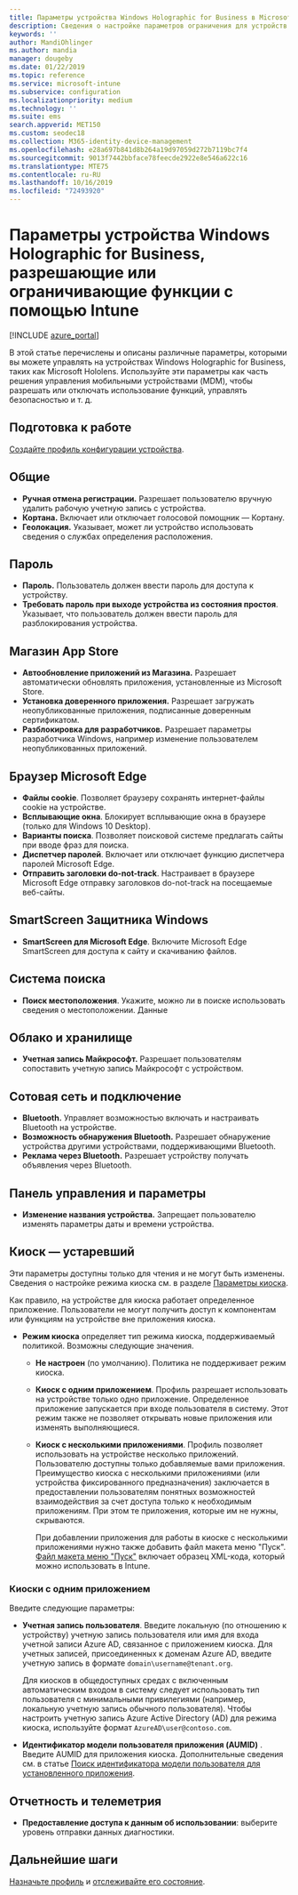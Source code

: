 ```yaml
---
title: Параметры устройства Windows Holographic for Business в Microsoft Intune в Azure | Документация Майкрософт
description: Сведения о настройке параметров ограничения для устройств с Windows Holographic for Business в Microsoft Intune, включая параметры для геолокации, паролей, установки приложений из Магазина приложений, файлов cookie и всплывающих окон в Microsoft Edge, Защитника Windows, системы поиска, облака и хранилища, подключения по Bluetooth, системного времени, данных об использовании и отмены регистрации в Azure.
keywords: ''
author: MandiOhlinger
ms.author: mandia
manager: dougeby
ms.date: 01/22/2019
ms.topic: reference
ms.service: microsoft-intune
ms.subservice: configuration
ms.localizationpriority: medium
ms.technology: ''
ms.suite: ems
search.appverid: MET150
ms.custom: seodec18
ms.collection: M365-identity-device-management
ms.openlocfilehash: e28a697b841d8b264a19d97059d272b7119bc7f4
ms.sourcegitcommit: 9013f7442bbface78feecde2922e8e546a622c16
ms.translationtype: MTE75
ms.contentlocale: ru-RU
ms.lasthandoff: 10/16/2019
ms.locfileid: "72493920"
---
```

# <a name="windows-holographic-for-business-device-settings-to-allow-or-restrict-features-using-intune"></a>Параметры устройства Windows Holographic for Business, разрешающие или ограничивающие функции с помощью Intune

[!INCLUDE [azure_portal](../includes/azure_portal.md)]

В этой статье перечислены и описаны различные параметры, которыми вы можете управлять на устройствах Windows Holographic for Business, таких как Microsoft Hololens. Используйте эти параметры как часть решения управления мобильными устройствами (MDM), чтобы разрешать или отключать использование функций, управлять безопасностью и т. д.

## <a name="before-you-begin"></a>Подготовка к работе

[Создайте профиль конфигурации устройства](device-restrictions-configure.md#create-the-profile).

## <a name="general"></a>Общие

- **Ручная отмена регистрации.** Разрешает пользователю вручную удалить рабочую учетную запись с устройства.
- **Кортана.** Включает или отключает голосовой помощник — Кортану.
- **Геолокация.** Указывает, может ли устройство использовать сведения о службах определения расположения.

## <a name="password"></a>Пароль

- **Пароль.** Пользователь должен ввести пароль для доступа к устройству.
- **Требовать пароль при выходе устройства из состояния простоя**. Указывает, что пользователь должен ввести пароль для разблокирования устройства.

## <a name="app-store"></a>Магазин App Store

- **Автообновление приложений из Магазина.** Разрешает автоматически обновлять приложения, установленные из Microsoft Store.
- **Установка доверенного приложения.** Разрешает загружать неопубликованные приложения, подписанные доверенным сертификатом.
- **Разблокировка для разработчиков.** Разрешает параметры разработчика Windows, например изменение пользователем неопубликованных приложений.

## <a name="microsoft-edge-browser"></a>Браузер Microsoft Edge

- **Файлы cookie**. Позволяет браузеру сохранять интернет-файлы cookie на устройстве.
- **Всплывающие окна**. Блокирует всплывающие окна в браузере (только для Windows 10 Desktop).
- **Варианты поиска**. Позволяет поисковой системе предлагать сайты при вводе фраз для поиска.
- **Диспетчер паролей**. Включает или отключает функцию диспетчера паролей Microsoft Edge.
- **Отправить заголовки do-not-track**. Настраивает в браузере Microsoft Edge отправку заголовков do-not-track на посещаемые веб-сайты.

## <a name="windows-defender-smart-screen"></a>SmartScreen Защитника Windows

- **SmartScreen для Microsoft Edge**. Включите Microsoft Edge SmartScreen для доступа к сайту и скачиванию файлов.

## <a name="search"></a>Система поиска

- **Поиск местоположения**. Укажите, можно ли в поиске использовать сведения о местоположении. Данные

## <a name="cloud-and-storage"></a>Облако и хранилище

- **Учетная запись Майкрософт.** Разрешает пользователям сопоставить учетную запись Майкрософт с устройством.

## <a name="cellular-and-connectivity"></a>Сотовая сеть и подключение

- **Bluetooth.** Управляет возможностью включать и настраивать Bluetooth на устройстве.
- **Возможность обнаружения Bluetooth.** Разрешает обнаружение устройства другими устройствами, поддерживающими Bluetooth.
- **Реклама через Bluetooth.** Разрешает устройству получать объявления через Bluetooth.

## <a name="control-panel-and-settings"></a>Панель управления и параметры

- **Изменение названия устройства.** Запрещает пользователю изменять параметры даты и времени устройства.

## <a name="kiosk---obsolete"></a>Киоск — устаревший

Эти параметры доступны только для чтения и не могут быть изменены. Сведения о настройке режима киоска см. в разделе [Параметры киоска](kiosk-settings-holographic.md).

Как правило, на устройстве для киоска работает определенное приложение. Пользователи не могут получить доступ к компонентам или функциям на устройстве вне приложения киоска.

- **Режим киоска** определяет тип режима киоска, поддерживаемый политикой. Возможны следующие значения.

  - **Не настроен** (по умолчанию). Политика не поддерживает режим киоска. 
  - **Киоск с одним приложением**. Профиль разрешает использовать на устройстве только одно приложение. Определенное приложение запускается при входе пользователя в систему. Этот режим также не позволяет открывать новые приложения или изменять выполняющиеся.
  - **Киоск с несколькими приложениями**. Профиль позволяет использовать на устройстве несколько приложений. Пользователю доступны только добавляемые вами приложения. Преимущество киоска с несколькими приложениями (или устройства фиксированного предназначения) заключается в предоставлении пользователям понятных возможностей взаимодействия за счет доступа только к необходимым приложениям. При этом те приложения, которые им не нужны, скрываются. 
  
    При добавлении приложения для работы в киоске с несколькими приложениями нужно также добавить файл макета меню "Пуск". [Файл макета меню "Пуск"](/hololens/hololens-kiosk#start-layout-file-for-mdm-intune-and-others) включает образец XML-кода, который можно использовать в Intune. 

### <a name="single-app-kiosks"></a>Киоски с одним приложением

Введите следующие параметры:

- **Учетная запись пользователя**. Введите локальную (по отношению к устройству) учетную запись пользователя или имя для входа учетной записи Azure AD, связанное с приложением киоска. Для учетных записей, присоединенных к доменам Azure AD, введите учетную запись в формате `domain\username@tenant.org`. 

    Для киосков в общедоступных средах с включенным автоматическим входом в систему следует использовать тип пользователя с минимальными привилегиями (например, локальную учетную запись обычного пользователя). Чтобы настроить учетную запись Azure Active Directory (AD) для режима киоска, используйте формат `AzureAD\user@contoso.com`.

- **Идентификатор модели пользователя приложения (AUMID)** . Введите AUMID для приложения киоска. Дополнительные сведения см. в статье [Поиск идентификатора модели пользователя для установленного приложения](https://docs.microsoft.com/windows-hardware/customize/enterprise/find-the-application-user-model-id-of-an-installed-app).

## <a name="reporting-and-telemetry"></a>Отчетность и телеметрия

- **Предоставление доступа к данным об использовании**: выберите уровень отправки данных диагностики.

## <a name="next-steps"></a>Дальнейшие шаги

[Назначьте профиль](device-profile-assign.md) и [отслеживайте его состояние](device-profile-monitor.md).
